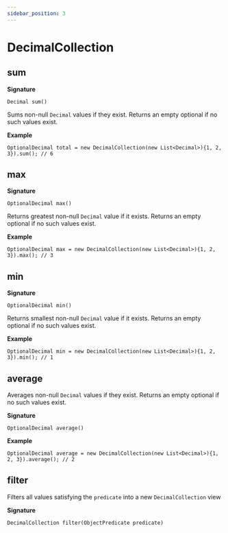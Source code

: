 ```yaml
---
sidebar_position: 3
---
```


# DecimalCollection

## sum

**Signature**

```
Decimal sum()
```

Sums non-null `Decimal` values if they exist. Returns an empty optional if no such values exist.

**Example**

```
OptionalDecimal total = new DecimalCollection(new List<Decimal>){1, 2, 3}).sum(); // 6
```

## max

**Signature**

```
OptionalDecimal max()
```

Returns greatest non-null `Decimal` value if it exists. Returns an empty optional if no such values exist.

**Example**

```
OptionalDecimal max = new DecimalCollection(new List<Decimal>){1, 2, 3}).max(); // 3
```

## min

**Signature**

```
OptionalDecimal min()
```

Returns smallest non-null `Decimal` value if it exists. Returns an empty optional if no such values exist.

**Example**

```
OptionalDecimal min = new DecimalCollection(new List<Decimal>){1, 2, 3}).min(); // 1
```

## average

Averages non-null `Decimal` values if they exist. Returns an empty optional if no such values exist.

**Signature**

```
OptionalDecimal average()
```

**Example**

```
OptionalDecimal average = new DecimalCollection(new List<Decimal>){1, 2, 3}).average(); // 2
```

## filter

Filters all values satisfying the `predicate` into a new `DecimalCollection` view

**Signature**

```
DecimalCollection filter(ObjectPredicate predicate)
```
